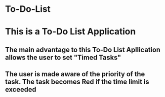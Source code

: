 # To-Do-List
<h1>This is a To-Do List Application</h1>
<h2>The main advantage to this To-Do List Apllication allows the user to set "Timed Tasks"</h2>
<h2>The user is made aware of the priority of the task. The task becomes Red if the time limit is exceeded</h2>
